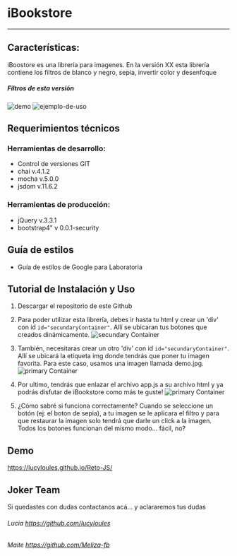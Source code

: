 # iBookstore
------------------------------------------------------------------
## Características: 

iBoostore es una librería para imagenes. En la versión XX esta librería contiene los filtros de blanco y negro, sepia, invertir color y desenfoque

##### Filtros de esta versión

![demo](https://github.com/lucyloules/Reto-JS/blob/master/assets/img/illustration/all%20filters.jpg?raw=true)
![ejemplo-de-uso](https://github.com/lucyloules/Reto-JS/blob/master/assets/img/illustration/all%20filters.jpg?raw=true)

## Requerimientos técnicos

### Herramientas de desarrollo:
- Control de versiones GIT
- chai v.4.1.2
- mocha v.5.0.0
- jsdom v.11.6.2

### Herramientas de producción:
- jQuery v.3.3.1
- bootstrap4" v 0.0.1-security

## Guía de estilos
  - Guía de estilos de Google para Laboratoria 


## Tutorial de Instalación y Uso
 1. Descargar el repositorio de este Github
 2. Para poder utilizar esta librería, debes ir hasta tu html y crear un 'div'  con id  `id="secundaryContainer"`. Allí se ubicaran tus botones que creados dinámicamente.
 ![secundary Container](https://github.com/lucyloules/Reto-JS/blob/master/assets/img/)

 3. También, necesitaras crear un otro 'div'  con id  `id="secundaryContainer"`. Allí se ubicará la etiqueta img donde tendrás que poner tu imagen favorita. Para este caso, usamos una imagen llamada demo.jpg.
 ![primary Container](https://github.com/lucyloules/Reto-JS/blob/master/assets/img/)

 4. Por ultimo, tendrás que enlazar el archivo app.js a su archivo html y ya podrás disfutar de iBookstore como más te guste!
  ![primary Container](https://github.com/lucyloules/Reto-JS/blob/master/assets/img/)
  
 5. ¿Cómo sabré si funciona correctamente?
 Cuando se seleccione un botón (ej: el boton de sepia), a tu imagen se le aplicara el filtro y para que restaurar la imagen solo tendrá que darle un click a la imagen. Todos los botones funcionan del mismo modo... fácil, no?
 
## Demo

https://lucyloules.github.io/Reto-JS/

## Joker Team

Si quedastes con dudas contactanos acá... y aclararemos tus dudas

###### *Lucia* https://github.com/lucyloules
###### *Maite* https://github.com/Meliza-fb







